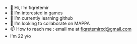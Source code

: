 - 👋 Hi, I’m fiqretemir
- 👀 I’m interested in games
- 🌱 I’m currently learning github
- 💞️ I’m looking to collaborate on MAPPA
- 📫 How to reach me : email me at fiqretemirxd@gmail.com
- I'm 22 y/o 
